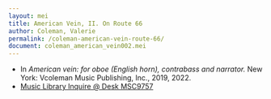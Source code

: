 ```yaml
---
layout: mei
title: American Vein, II. On Route 66
author: Coleman, Valerie
permalink: /coleman-american-vein-route-66/
document: coleman_american_vein002.mei
---
```


- In *American vein: for oboe (English horn), contrabass and narrator.* New York: Vcoleman Music Publishing, Inc., 2019, 2022.
- <a href="https://tufts.primo.exlibrisgroup.com/permalink/01TUN_INST/1kc9gia/alma991018754495603851" target="_blank">Music Library Inquire @ Desk MSC9757</a>
